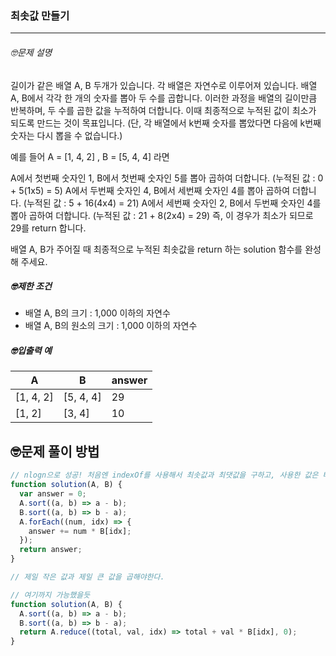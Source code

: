 ### 최솟값 만들기

---

###### 🤓문제 설명

길이가 같은 배열 A, B 두개가 있습니다. 각 배열은 자연수로 이루어져 있습니다.
배열 A, B에서 각각 한 개의 숫자를 뽑아 두 수를 곱합니다. 이러한 과정을 배열의 길이만큼 반복하며, 두 수를 곱한 값을 누적하여 더합니다. 이때 최종적으로 누적된 값이 최소가 되도록 만드는 것이 목표입니다. (단, 각 배열에서 k번째 숫자를 뽑았다면 다음에 k번째 숫자는 다시 뽑을 수 없습니다.)

예를 들어 A = [1, 4, 2] , B = [5, 4, 4] 라면

A에서 첫번째 숫자인 1, B에서 첫번째 숫자인 5를 뽑아 곱하여 더합니다. (누적된 값 : 0 + 5(1x5) = 5)
A에서 두번째 숫자인 4, B에서 세번째 숫자인 4를 뽑아 곱하여 더합니다. (누적된 값 : 5 + 16(4x4) = 21)
A에서 세번째 숫자인 2, B에서 두번째 숫자인 4를 뽑아 곱하여 더합니다. (누적된 값 : 21 + 8(2x4) = 29)
즉, 이 경우가 최소가 되므로 29를 return 합니다.

배열 A, B가 주어질 때 최종적으로 누적된 최솟값을 return 하는 solution 함수를 완성해 주세요.

##### 🤓제한 조건

- 배열 A, B의 크기 : 1,000 이하의 자연수
- 배열 A, B의 원소의 크기 : 1,000 이하의 자연수

##### 🤓입출력 예

| A         | B         | answer |
| --------- | --------- | ------ |
| [1, 4, 2] | [5, 4, 4] | 29     |
| [1, 2]    | [3, 4]    | 10     |

## 🤓문제 풀이 방법

```javascript
// nlogn으로 성공! 처음엔 indexOf를 사용해서 최솟값과 최댓값을 구하고, 사용한 값은 버리고... 하는 식으로 하려고 했는데 번쩍이는 아이디어로 해결 ㅋㅋ 여기서도 falsy한 값은 0인 것에 살짝 막혔으나 잘 해결했쥬
function solution(A, B) {
  var answer = 0;
  A.sort((a, b) => a - b);
  B.sort((a, b) => b - a);
  A.forEach((num, idx) => {
    answer += num * B[idx];
  });
  return answer;
}

// 제일 작은 값과 제일 큰 값을 곱해야한다.
```

```javascript
// 여기까지 가능했을듯
function solution(A, B) {
  A.sort((a, b) => a - b);
  B.sort((a, b) => b - a);
  return A.reduce((total, val, idx) => total + val * B[idx], 0);
}
```
